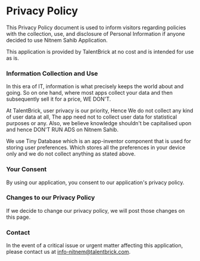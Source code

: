 # Privacy Policy
This Privacy Policy document is used to inform visitors regarding policies with the collection, use, and disclosure of Personal Information if anyone decided to use Nitnem Sahib Application.


This application is provided by TalentBrick at no cost and is intended for use as is.

### Information Collection and Use
In this era of IT, information is what precisely keeps the world about and going. So on one hand, where most apps collect your data and then subsequently sell it for a price, WE DON'T.

At TalentBrick, user privacy is our priority, Hence We do not collect any kind of user data at all, The app need not to collect user data for statistical purposes or any. Also, we believe knowledge shouldn't be capitalised upon and hence DON'T RUN ADS on Nitnem Sahib.

We use Tiny Database which is an app-inventor component that is used for storing user preferences. Which stores all the preferences in your device only and we do not collect anything as stated above.

### Your Consent
By using our application, you consent to our application's privacy policy.

### Changes to our Privacy Policy
If we decide to change our privacy policy, we will post those changes on this page.

### Contact
In the event of a critical issue or urgent matter affecting this application, please contact us at [info-nitnem@talentbrick.com](mailto:info-nitnem@talentbrick.com).
